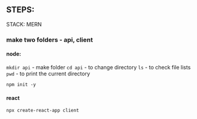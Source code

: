 ## STEPS:
STACK: MERN

### make two folders - api, client
#### node:
`mkdir api` - make folder
`cd api` - to change directory
`ls` - to check file lists
`pwd` - to print the current directory

`npm init -y`

#### react
`npx create-react-app client`
